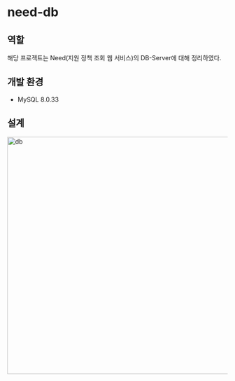 # need-db

## 역할

해당 프로젝트는 Need(지원 정책 조회 웹 서비스)의 DB-Server에 대해 정리하였다.

## 개발 환경

- MySQL 8.0.33

## 설계

<img width="542" alt="db" src="https://github.com/xodhksrjqnr/need-admin/assets/48250370/93a79b13-9425-4e2a-8be4-7fcb292ef173">
